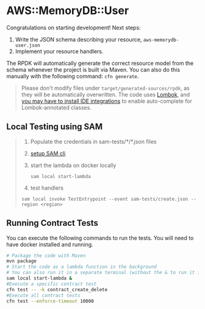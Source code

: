 # AWS::MemoryDB::User

Congratulations on starting development! Next steps:

1. Write the JSON schema describing your resource, `aws-memorydb-user.json`
2. Implement your resource handlers.

The RPDK will automatically generate the correct resource model from the schema whenever the project is built via Maven. You can also do this manually with the following command: `cfn generate`.

> Please don't modify files under `target/generated-sources/rpdk`, as they will be automatically overwritten.
The code uses [Lombok](https://projectlombok.org/), and [you may have to install IDE integrations](https://projectlombok.org/setup/overview) to enable auto-complete for Lombok-annotated classes.

## Local Testing using SAM

> 1. Populate the credentials in sam-tests/\*/\*.json files
>
> 2. [setup SAM cli](https://docs.aws.amazon.com/serverless-application-model/latest/developerguide/serverless-sam-cli-install.html)
>
> 3. start the lambda on docker locally
>
>    ```sam local start-lambda```
> 4. test handlers
>
>   ```sam local invoke TestEntrypoint --event sam-tests/create.json --region <region> ```
## Running Contract Tests

You can execute the following commands to run the tests.
You will need to have docker installed and running.

```bash
# Package the code with Maven
mvn package
# Start the code as a lambda function in the background
# You can also run it in a separate terminal (without the & to run it in the foreground)
sam local start-lambda &
#Execute a specific contract test
cfn test -- -k contract_create_delete
#Execute all contract tests
cfn test --enforce-timeout 10000
